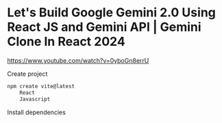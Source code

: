 # Let's Build Google Gemini 2.0 Using React JS and Gemini API | Gemini Clone In React 2024

https://www.youtube.com/watch?v=0yboGn8errU


Create project
```sh
npm create vite@latest
    React
    Javascript 
```

Install dependencies
```sh
```
